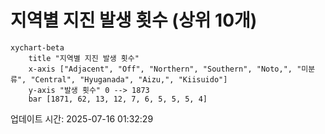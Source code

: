 # 지역별 지진 발생 횟수 (상위 10개)

```mermaid
xychart-beta
    title "지역별 지진 발생 횟수"
    x-axis ["Adjacent", "Off", "Northern", "Southern", "Noto,", "미분류", "Central", "Hyuganada", "Aizu,", "Kiisuido"]
    y-axis "발생 횟수" 0 --> 1873
    bar [1871, 62, 13, 12, 7, 6, 5, 5, 5, 4]
```

업데이트 시간: 2025-07-16 01:32:29
